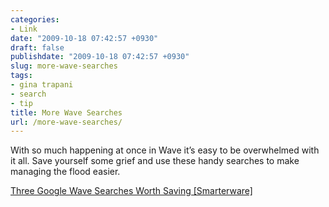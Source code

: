 ```yaml
---
categories:
- Link
date: "2009-10-18 07:42:57 +0930"
draft: false
publishdate: "2009-10-18 07:42:57 +0930"
slug: more-wave-searches
tags:
- gina trapani
- search
- tip
title: More Wave Searches
url: /more-wave-searches/
---
```

With so much happening at once in Wave it’s easy to be overwhelmed with
it all. Save yourself some grief and use these handy searches to make
managing the flood easier.

[Three Google Wave Searches Worth Saving
\[Smarterware\]](http://smarterware.org/3729/three-google-wave-searches-worth-saving)